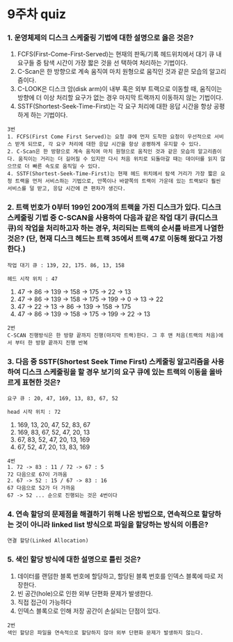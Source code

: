 # 9주차 quiz



### 1. 운영체제의 디스크 스케줄링 기법에 대한 설명으로 옳은 것은?

1.  FCFS(First-Come-First-Served)는 현재의 판독/기록 헤드위치에서 대기 큐 내 요구들 중 탐색 시간이 가장 짧은 것을 선 택하여 처리하는 기법이다.
2.  C-Scan은 한 방향으로 계속 움직여 마치 원형으로 움직인 것과 같은 모습의 알고리즘이다.
3.  C-LOOK은 디스크 암(disk arm)이 내부 혹은 외부 트랙으로 이동할 때, 움직이는 방향에 더 이상 처리할 요구가 없는 경우 마지막 트랙까지 이동하지 않는 기법이다.
4.  SSTF(Shortest-Seek-Time-First)는 각 요구 처리에 대한 응답 시간을 항상 공평하게 하는 기법이다.



````
3번
1. FCFS(First Come First Served)는 요청 큐에 먼저 도착한 요청이 우선적으로 서비스 받게 되므로, 각 요구 처리에 대한 응답 시간을 항상 공평하게 유지할 수 있다. 
2. C-Scan은 한 방향으로 계속 움직여 마치 원형으로 움직인 것과 같은 모습의 알고리즘이다. 움직이는 거리는 더 길어질 수 있지만 다시 처음 위치로 되돌아갈 때는 데이터를 읽지 않으므로 더 빠른 속도로 움직일 수 있다.
4. SSTF(Shortest-Seek-Time-First)는 현재 헤드 위치에서 탐색 거리가 가장 짧은 요청 트랙을 먼저 서비스하는 기법으로, 안쪽이나 바깥쪽의 트랙이 가운데 있는 트랙보다 훨씬 서비스를 덜 받고, 응답 시간에 큰 편차가 생긴다.
````



### 2. 트랙 번호가 0부터 199인 200개의 트랙을 가진 디스크가 있다. 디스크 스케줄링 기법 중 C-SCAN을 사용하여 다음과 같은 작업 대기 큐(디스크 큐)의 작업을 처리하고자 하는 경우, 처리되는 트랙의 순서를 바르게 나열한 것은? (단, 현재 디스크 헤드는 트랙 35에서 트랙 47로 이동해 왔다고 가정한다.)

```
작업 대기 큐 : 139, 22, 175. 86, 13, 158

헤드 시작 위치 : 47
```



1. 47 -> 86 -> 139 -> 158 -> 175 -> 22 -> 13
2. 47 -> 86 -> 139 -> 158 -> 175 -> 199 -> 0 -> 13 -> 22
3. 47 -> 22 -> 13 -> 86 -> 139 -> 158 -> 175
4. 47 -> 86 -> 139 -> 158 -> 175 -> 199 -> 22 -> 13



```
2번
C-SCAN 진행방식은 한 방향 끝까지 진행(마지막 트랙)한다. 그 후 맨 처음(트랙의 처음)에서 부터 한 방향 끝까지 진행 반복
```



### 3. 다음 중 SSTF(Shortest Seek Time First) 스케줄링 알고리즘을 사용하여 디스크 스케줄링을 할 경우 보기의 요구 큐에 있는 트랙의 이동을 올바르게 표현한 것은?

```
요구 큐 : 20, 47, 169, 13, 83, 67, 52

head 시작 위치 : 72
```

1. 169, 13, 20, 47, 52, 83, 67
2. 169, 83, 67, 52, 47, 20, 13
3. 67, 83, 52, 47, 20, 13, 169
4. 67, 52, 47, 20, 13, 83, 169



```
4번
1. 72 -> 83 : 11 / 72 -> 67 : 5
72 다음으로 67이 가까움
2. 67 -> 52 : 15 / 67 -> 83 : 16
67 다음으로 52가 더 가까움
67 -> 52 ... 순으로 진행되는 것은 4번이다
```



### 4. 연속 할당의 문제점을 해결하기 위해 나온 방법으로, 연속적으로 할당하는 것이 아니라 **linked list** 방식으로 파일을 할당하는 방식의 이름은?



```
연결 할당(Linked Allocation)
```



### 5. 색인 할당 방식에 대한 설명으로 틀린 것은?

1. 데이터를 랜덤한 블록 번호에 할당하고, 할당된 블록 번호를 인덱스 블록에 따로 저장한다.
2. 빈 공간(hole)으로 인한 외부 단편화 문제가 발생한다.
3. 직접 접근이 가능하다
4. 인덱스 블록으로 인해 저장 공간이 손실되는 단점이 있다.



```
2번
색인 할당은 파일을 연속적으로 할당하지 않아 외부 단편화 문제가 발생하지 않는다.
```

